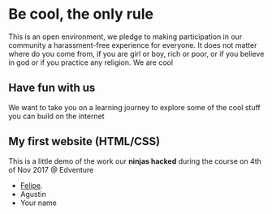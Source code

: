 # Be cool, the only rule
This is an open environment, we pledge to making participation in our community a harassment-free experience for everyone. It does not matter where do you come from, if you are girl or boy, rich or poor, or if you believe in god or if you practice any religion. We are cool

## Have fun with us
We want to take you on a learning journey to explore some of the cool stuff you can build on the internet

## My first website (HTML/CSS)
This is a little demo of the work our **ninjas hacked** during the course on 4th of Nov 2017 @ Edventure
*   [Felipe](http://druidalabs.com/ "Brush your teeth twice a day!").
*   Agustin
*   Your name